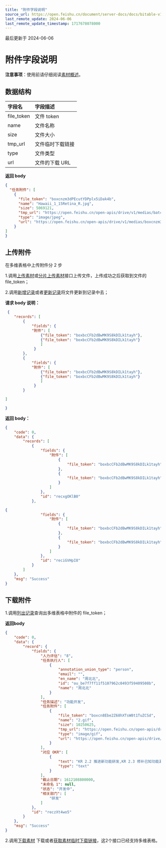 ```yaml
---
title: "附件字段说明"
source_url: https://open.feishu.cn/document/server-docs/docs/bitable-v1/app-table-field/attachment
last_remote_update: 2024-06-06
last_remote_update_timestamp: 1717678078000
---
```

最后更新于 2024-06-06

# 附件字段说明

**注意事项**：使用前请仔细阅读[素材概述](https://open.feishu.cn/document/uAjLw4CM/ukTMukTMukTM/reference/drive-v1/media/introduction)。

## 数据结构
| 字段名 | 字段描述|
|:---|:---|
 |file_token |文件 token|
 | name |文件名称|
 |size |文件大小|
 |tmp_url|文件临时下载链接|
 |type|文件类型|
 |url|文件的下载 URL|

**返回 body**

```json 
{
  "任务附件": [
    {
      "file_token": "boxcnzm3dPEcutYDPplx5iDak4b",
      "name": "Hawaii_1_15Retina_R.jpg",
      "size": 5069121,
      "tmp_url": "https://open.feishu.cn/open-apis/drive/v1/medias/batch_get_tmp_download_url?file_tokens=boxcnzm3dPEcutYDPplx5iDak4b",
      "type": "image/jpeg",
      "url": "https://open.feishu.cn/open-apis/drive/v1/medias/boxcnzm3dPEcutYDPplx5iDak4b/download"
    }
]
}
``` 

## 上传附件
在多维表格中上传附件分 2 步

1.调用[上传素材](https://open.feishu.cn/document/uAjLw4CM/ukTMukTMukTM/reference/drive-v1/media/upload_all)或[分片上传素材](https://open.feishu.cn/document/uAjLw4CM/ukTMukTMukTM/reference/drive-v1/media/upload_prepare)接口上传文件，上传成功之后获取到文件的 file_token；

2.调用[新增记录](https://open.feishu.cn/document/uAjLw4CM/ukTMukTMukTM/reference/bitable-v1/app-table-record/create)或者[更新记录](https://open.feishu.cn/document/uAjLw4CM/ukTMukTMukTM/reference/bitable-v1/app-table-record/update)将文件更新到记录中去；

**请求 body 说明：**
```json 
 {
    "records": [
        {
            "fields": {
            "附件": [
                {"file_token": "boxbcCFb2dBwMK9S8kDILk1tayh"},
                {"file_token": "boxbcCFb2dBwMK9S8kDILk1tayh"}
                ]
             }
        },
        {
            "fields": {
            "附件": [
                {"file_token": "boxbcCFb2dBwMK9S8kDILk1tayh"},
                {"file_token": "boxbcCFb2dBwMK9S8kDILk1tayh"}
                ]
             }
        }

]

}
``` 
**返回 body：**
```json 
{
    "code": 0,
    "data": {
        "records": [
            {
                "fields": {
                    "附件": [
                        {
                            "file_token": "boxbcCFb2dBwMK9S8kDILk1tayh"
                        },
                        {
                            "file_token": "boxbcCFb2dBwMK9S8kDILk1tayh"
                        }
                    ]
                },
                "id": "recxgOKlB0"
            },

{
                "fields": {
                    "附件": [
                        {
                            "file_token": "boxbcCFb2dBwMK9S8kDILk1tayh"
                        },
                        {
                            "file_token": "boxbcCFb2dBwMK9S8kDILk1tayh"
                        }
                    ]
                },
                "id": "reciGVHpI8"
            }
        ]
    },
    "msg": "Success"
}

``` 

## 下载附件
1.调用[列出记录](https://open.feishu.cn/document/uAjLw4CM/ukTMukTMukTM/reference/bitable-v1/app-table-record/list)查询出多维表格中附件的 file_token；

**返回body**

```json 
{
    "code": 0,
    "data": {
        "record": {
            "fields": {
                "人力评估": "8",
                "任务执行人": [
                    {
                        "annotation_union_type": "person",
                        "email": "",
                        "en_name": "周北北",
                        "id": "ou_be7f7ff11f5107962c0493f59409508b",
                        "name": "周北北"
                    }
                ],
                "任务描述": "功能开发",
                "任务附件": [
                    {
                        "file_token": "boxcn8Ebe2Z68hXTsW8t1TuZCSd",
                        "name": "2.gif",
                        "size": 10250625,
                        "tmp_url": "https://open.feishu.cn/open-apis/drive/v1/medias/batch_get_tmp_download_url?file_tokens=boxcn8Ebe2Z68hXTsW8t1TuZCSd",
                        "type": "image/gif",
                        "url": "https://open.feishu.cn/open-apis/drive/v1/medias/boxcn8Ebe2Z68hXTsW8t1TuZCSd/download"
                    }
                ],
                "对应 OKR": [
                    {
                        "text": "KR 2.2 推进新功能研发,KR 2.3 修补已知功能漏洞",
                        "type": "text"
                    }
                ],
                "截止日期": 1612108800000,
                "未命名 1": null,
                "状态": "开发中",
                "相关部门": [
                    "研发"
                ]
            },
            "id": "reczXt4wo5"
        }
    },
    "msg": "Success"
}
``` 

2.调用[下载素材](https://open.feishu.cn/document/uAjLw4CM/ukTMukTMukTM/reference/drive-v1/media/download) 下载或者[获取素材临时下载链接](https://open.feishu.cn/document/uAjLw4CM/ukTMukTMukTM/reference/drive-v1/media/batch_get_tmp_download_url)，这2个接口已经支持多维表格。
